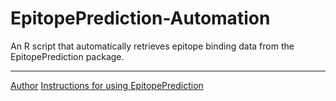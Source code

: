 # EpitopePrediction-Automation
An R script that automatically retrieves epitope binding data from the EpitopePrediction package.

* * * 

[Author](https://github.com/jtextor/epitope-prediction)
[Instructions for using EpitopePrediction](http://johannes-textor.name/R/epitope-prediction-using-r.html) 
